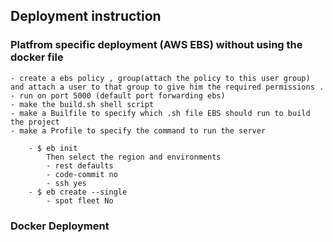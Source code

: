 ## Deployment instruction 

### Platfrom specific deployment (AWS EBS) without using the docker file
    - create a ebs policy , group(attach the policy to this user group) and attach a user to that group to give him the required permissions .
    - run on port 5000 (default port forwarding ebs)
    - make the build.sh shell script
    - make a Builfile to specify which .sh file EBS should run to build the project
    - make a Profile to specify the command to run the server

        - $ eb init 
            Then select the region and environments
            - rest defaults 
            - code-commit no 
            - ssh yes
        - $ eb create --single 
            - spot fleet No   

### Docker Deployment
    